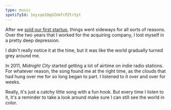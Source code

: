 ```yaml
---
type: music
spotifyId: 1eyzqe2QqGZUmfcPZtrIyt
---
```


After we [sold our first startup](/writing/take-the-money-and-run), things went sideways for all sorts of reasons. Over the two years that I worked for the acquiring company, I lost myself in a pretty deep depression.

I didn't really notice it at the time, but it was like the world gradually turned grey around me.

In 2011, _Midnight City_ started getting a lot of airtime on indie radio stations. For whatever reason, the song found me at the right time, as the clouds that had hung over me for so long began to part. I listened to it over and over for weeks.

Really, it's just a catchy little song with a fun hook. But every time I listen to it, it's a reminder to take a look around make sure I can still see the world in color.
